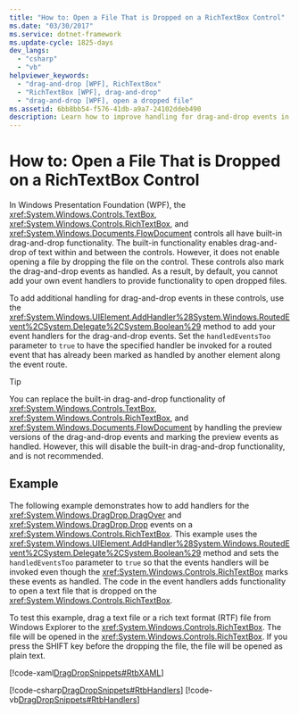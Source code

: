 ```yaml
---
title: "How to: Open a File That is Dropped on a RichTextBox Control"
ms.date: "03/30/2017"
ms.service: dotnet-framework
ms.update-cycle: 1825-days
dev_langs:
  - "csharp"
  - "vb"
helpviewer_keywords:
  - "drag-and-drop [WPF], RichTextBox"
  - "RichTextBox [WPF], drag-and-drop"
  - "drag-and-drop [WPF], open a dropped file"
ms.assetid: 6bb8bb54-f576-41db-a9a7-24102ddeb490
description: Learn how to improve handling for drag-and-drop events in TextBox controls by using the AddHandler method to add event handlers for the drag-and-drop events.
---
```

# How to: Open a File That is Dropped on a RichTextBox Control

In Windows Presentation Foundation (WPF), the <xref:System.Windows.Controls.TextBox>, <xref:System.Windows.Controls.RichTextBox>, and <xref:System.Windows.Documents.FlowDocument> controls all have built-in drag-and-drop functionality. The built-in functionality enables drag-and-drop of text within and between the controls. However, it does not enable opening a file by dropping the file on the control. These controls also mark the drag-and-drop events as handled. As a result, by default, you cannot add your own event handlers to provide functionality to open dropped files.

To add additional handling for drag-and-drop events in these controls, use the <xref:System.Windows.UIElement.AddHandler%28System.Windows.RoutedEvent%2CSystem.Delegate%2CSystem.Boolean%29> method to add your event handlers for the drag-and-drop events. Set the `handledEventsToo` parameter to `true` to have the specified handler be invoked for a routed event that has already been marked as handled by another element along the event route.

> [!TIP]
> You can replace the built-in drag-and-drop functionality of <xref:System.Windows.Controls.TextBox>, <xref:System.Windows.Controls.RichTextBox>, and <xref:System.Windows.Documents.FlowDocument> by handling the preview versions of the drag-and-drop events and marking the preview events as handled. However, this will disable the built-in drag-and-drop functionality, and is not recommended.

## Example

The following example demonstrates how to add handlers for the <xref:System.Windows.DragDrop.DragOver> and <xref:System.Windows.DragDrop.Drop> events on a <xref:System.Windows.Controls.RichTextBox>. This example uses the <xref:System.Windows.UIElement.AddHandler%28System.Windows.RoutedEvent%2CSystem.Delegate%2CSystem.Boolean%29> method and sets the `handledEventsToo` parameter to `true` so that the events handlers will be invoked even though the <xref:System.Windows.Controls.RichTextBox> marks these events as handled. The code in the event handlers adds functionality to open a text file that is dropped on the <xref:System.Windows.Controls.RichTextBox>.

To test this example, drag a text file or a rich text format (RTF) file from Windows Explorer to the <xref:System.Windows.Controls.RichTextBox>. The file will be opened in the <xref:System.Windows.Controls.RichTextBox>. If you press the SHIFT key before the dropping the file, the file will be opened as plain text.

[!code-xaml[DragDropSnippets#RtbXAML](~/samples/snippets/csharp/VS_Snippets_Wpf/dragdropsnippets/cs/mainwindow.xaml#rtbxaml)]

[!code-csharp[DragDropSnippets#RtbHandlers](~/samples/snippets/csharp/VS_Snippets_Wpf/dragdropsnippets/cs/mainwindow.xaml.cs#rtbhandlers)]
[!code-vb[DragDropSnippets#RtbHandlers](~/samples/snippets/visualbasic/VS_Snippets_Wpf/dragdropsnippets/vb/mainwindow.xaml.vb#rtbhandlers)]
